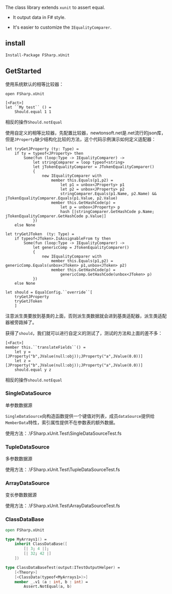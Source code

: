 The class library extends `xunit` to assert equal. 

- It output data in F# style. 

- It's easier to customize the `IEqualityComparer`.

## install

```pm
Install-Package FSharp.xUnit
```

## GetStarted 

使用系统默认的相等比较器：

```F#
open FSharp.xUnit

[<Fact>]
let ``My test`` () =
    Should.equal 1 1
```

相反的操作`Should.notEqual`

使用自定义的相等比较器，先配置比较器，newtonsoft.net是.net流行的json库，但是`JProperty`缺少结构化比较的方法，这个代码示例演示如何定义适配器：

```F#
let tryGetJProperty (ty: Type) =
    if ty = typeof<JProperty> then
        Some(fun (loop:Type -> IEqualityComparer) -> 
            let stringComparer = loop typeof<string>
            let jTokenEqualityComparer = JTokenEqualityComparer()
            {
                new IEqualityComparer with
                    member this.Equals(p1,p2) =
                        let p1 = unbox<JProperty> p1
                        let p2 = unbox<JProperty> p2
                        stringComparer.Equals(p1.Name, p2.Name) && jTokenEqualityComparer.Equals(p1.Value, p2.Value)
                    member this.GetHashCode(p) = 
                        let p = unbox<JProperty> p
                        hash [|stringComparer.GetHashCode p.Name; jTokenEqualityComparer.GetHashCode p.Value|]
            })
    else None
    
let tryGetJToken  (ty: Type) =
    if typeof<JToken>.IsAssignableFrom ty then
        Some(fun (loop:Type -> IEqualityComparer) -> 
            let genericComp = JTokenEqualityComparer()
            {
                new IEqualityComparer with
                    member this.Equals(p1,p2) = genericComp.Equals(unbox<JToken> p1,unbox<JToken> p2)
                    member this.GetHashCode(p) = 
                        genericComp.GetHashCode(unbox<JToken> p)
            })
    else None

let should = EqualConfig.``override``[ 
    tryGetJProperty
    tryGetJToken
    ]
```

注意派生类要放到基类的上面，否则派生类数据就会进到基类适配器，派生类适配器被旁路掉了。

获得了`should`，我们就可以进行自定义的测试了，测试的方法和上面的差不多：

```F#
[<Fact>]
member this.``translateFields``() =
    let y = [JProperty("b",JValue(null:obj));JProperty("a",JValue(0.0))]
    let z = [JProperty("b",JValue(null:obj));JProperty("a",JValue(0.0))]
    should.equal y z
```

相反的操作`should.notEqual`

### SingleDataSource

单参数数据源

`SingleDataSource`向构造函数提供一个键值对列表，成员`dataSource`提供给`MemberData`特性，索引属性提供不在参数表的额外数据。

使用方法：.\FSharp.xUnit.Test\SingleDataSourceTest.fs

### TupleDataSource

多参数数据源

使用方法：.\FSharp.xUnit.Test\TupleDataSourceTest.fs

### ArrayDataSource

变长参数数据源

使用方法：.\FSharp.xUnit.Test\ArrayDataSourceTest.fs



### ClassDataBase

```Fsharp
open FSharp.xUnit

type MyArrays1() = 
    inherit ClassDataBase([ 
        [| 3; 4 |]; 
        [| 32; 42 |] 
    ])

type ClassDataBaseTest(output:ITestOutputHelper) =
    [<Theory>]
    [<ClassData(typeof<MyArrays1>)>]
    member _.v1 (a : int, b : int) = 
        Assert.NotEqual(a, b)
```

